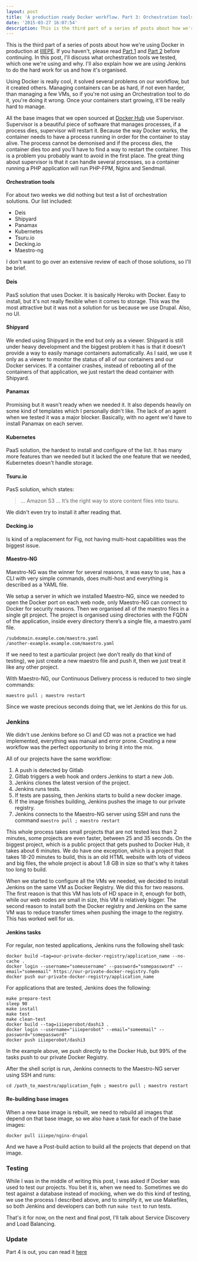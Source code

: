```yaml
---
layout: post
title: 'A production ready Docker workflow. Part 3: Orchestration tools'
date: '2015-03-27 16:07:54'
description: This is the third part of a series of posts about how we're using Docker in production at IIIEPE.
---
```


This is the third part of a series of posts about how we're using Docker in production at [IIIEPE](https://iiiepe.edu.mx). If you haven't, please read [Part 1](http://www.luiselizondo.net/a-production-ready-docker-workflow/) and [Part 2](http://www.luiselizondo.net/a-production-ready-docker-workflow-part-2-the-storage-problem/) before continuing. In this post, I'll discuss what orchestration tools we tested, which one we're using and why. I'll also explain how we are using Jenkins to do the hard work for us and how it's organised.

Using Docker is really cool, it solved several problems on our workflow, but it created others. Managing containers can be as hard, if not even harder, than managing a few VMs, so if you're not using an Orchestration tool to do it, you're doing it wrong. Once your containers start growing, it'll be really hard to manage.

All the base images that we open sourced at [Docker Hub](https://hub.docker.com/u/iiiepe) use Supervisor. Supervisor is a beautiful piece of software that manages processes, if a process dies, supervisor will restart it. Because the way Docker works, the container needs to have a process running in order for the container to stay alive. The process cannot be demonised and if the process dies, the container dies too and you'll have to find a way to restart the container. This is a problem you probably want to avoid in the first place. The great thing about supervisor is that it can handle several processes, so a container running a PHP application will run PHP-FPM, Nginx and Sendmail.

#### Orchestration tools
For about two weeks we did nothing but test a list of orchestration solutions. Our list included:

- Deis
- Shipyard
- Panamax
- Kubernetes
- Tsuru.io
- Decking.io
- Maestro-ng

I don't want to go over an extensive review of each of those solutions, so I'll be brief.

#### Deis
PasS solution that uses Docker. It is basically Heroku with Docker. Easy to install, but it's not really flexible when it comes to storage. This was the most attractive but it was not a solution for us because we use Drupal. Also, no UI.

#### Shipyard
We ended using Shipyard in the end but only as a viewer. Shipyard is still under heavy development and the biggest problem it has is that it doesn't provide a way to easily manage containers automatically. As I said, we use it only as a viewer to monitor the status of all of our containers and our Docker services. If a container crashes, instead of rebooting all of the containers of that application, we just restart the dead container with Shipyard.

#### Panamax
Promising but it wasn't ready when we needed it. It also depends heavily on some kind of templates which I personally didn't like. The lack of an agent when we tested it was a major blocker. Basically, with no agent we'd have to install Panamax on each server.

#### Kubernetes
PaaS solution, the hardest to install and configure of the list. It has many more features than we needed but it lacked the one feature that we needed, Kubernetes doesn't handle storage.

#### Tsuru.io
PasS solution, which states:

> ... Amazon S3 ... It’s the right way to store content files into tsuru.

We didn't even try to install it after reading that.

#### Decking.io
Is kind of a replacement for Fig, not having multi-host capabilities was the biggest issue.

#### Maestro-NG
Maestro-NG was the winner for several reasons, it was easy to use, has a CLI with very simple commands, does multi-host and everything is described as a YAML file.

We setup a server in which we installed Maestro-NG, since we needed to open the Docker port on each web node, only Maestro-NG can connect to Docker for security reasons. Then we organised all of the maestro files in a single git project. The project is organised using directories with the FQDN of the application, inside every directory there’s a single file, a maestro.yaml file.

```
/subdomain.example.com/maestro.yaml
/another-example.example.com/maestro.yaml
```

If we need to test a particular project (we don’t really do that kind of testing), we just create a new maestro file and push it, then we just treat it like any other project.

With Maestro-NG, our Continuous Delivery process is reduced to two single commands:

```
maestro pull ; maestro restart
```

Since we waste precious seconds doing that, we let Jenkins do this for us.

### Jenkins
We didn't use Jenkins before so CI and CD was not a practice we had implemented, everything was manual and error prone. Creating a new workflow was the perfect opportunity to bring it into the mix.

All of our projects have the same workflow:

1. A push is detected by Gitlab
2. Gitlab triggers a web hook and orders Jenkins to start a new Job.
3. Jenkins clones the latest version of the project.
4. Jenkins runs tests.
5. If tests are passing, then Jenkins starts to build a new docker image.
6. If the image finishes building, Jenkins pushes the image to our private registry.
7. Jenkins connects to the Maestro-NG server using SSH and runs the command ``` maestro pull ; maestro restart ```

This whole process takes small projects that are not tested less than 2 minutes, some projects are even faster, between 25 and 35 seconds. On the biggest project, which is a public project that gets pushed to Docker Hub, it takes about 6 minutes. We do have one exception, which is a project that takes 18-20 minutes to build, this is an old HTML website with lots of videos and big files, the whole project is about 1.8 GB in size so that's why it takes too long to build.

When we started to configure all the VMs we needed, we decided to install Jenkins on the same VM as Docker Registry. We did this for two reasons. The first reason is that this VM has lots of HD space in it, enough for both, while our web nodes are small in size, this VM is relatively bigger. The second reason to install both the Docker registry and Jenkins on the same VM was to reduce transfer times when pushing the image to the registry. This has worked well for us.

#### Jenkins tasks
For regular, non tested applications, Jenkins runs the following shell task:

```
docker build —tag=our-private-docker-registry/application_name --no-cache .
docker login --username="someusername" --password="somepassword" --email="someemail" https://our-private-docker-registry.fqdn
docker push our-private-docker-registry/application_name
```

For applications that are tested, Jenkins does the following:

```
make prepare-test
sleep 90
make install
make test
make clean-test
docker build --tag=iiieperobot/dashi3 .
docker login --username="iiieperobot" --email="someemail" --password="somepassword"
docker push iiieperobot/dashi3
```

In the example above, we push directly to the Docker Hub, but 99% of the tasks push to our private Docker Registry.

After the shell script is run, Jenkins connects to the Maestro-NG server using SSH and runs:

```
cd /path_to_maestro/application_fqdn ; maestro pull ; maestro restart
```

#### Re-building base images
When a new base image is rebuilt, we need to rebuild all images that depend on that base image, so we also have a task for each of the base images:

```
docker pull iiiepe/nginx-drupal
```

And we have a Post-build action to build all the projects that depend on that image.

### Testing
While I was in the middle of writing this post, I was asked if Docker was used to test our projects. You bet it is, when we need to. Sometimes we do test against a database instead of mocking, when we do this kind of testing, we use the process I described above, and to simplify it, we use Makefiles, so both Jenkins and developers can both run ```make test``` to run tests.

That's it for now, on the next and final post, I'll talk about Service Discovery and Load Balancing.

### Update
Part 4 is out, you can read it [here](http://www.luiselizondo.net/a-production-ready-docker-workflow-part-4-service-discovery-and-the-load-balancer/)
